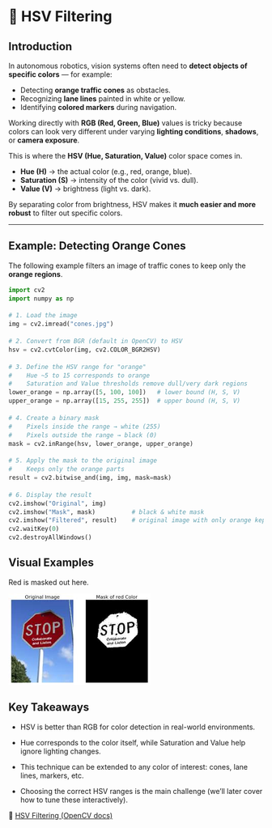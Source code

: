 # 🎨 HSV Filtering

## Introduction

In autonomous robotics, vision systems often need to **detect objects of specific colors** — for example:
- Detecting **orange traffic cones** as obstacles.
- Recognizing **lane lines** painted in white or yellow.
- Identifying **colored markers** during navigation.

Working directly with **RGB (Red, Green, Blue)** values is tricky because colors can look very different under varying **lighting conditions**, **shadows**, or **camera exposure**.  

This is where the **HSV (Hue, Saturation, Value)** color space comes in.  
- **Hue (H)** → the actual color (e.g., red, orange, blue).  
- **Saturation (S)** → intensity of the color (vivid vs. dull).  
- **Value (V)** → brightness (light vs. dark).  

By separating color from brightness, HSV makes it **much easier and more robust** to filter out specific colors.

---

## Example: Detecting Orange Cones

The following example filters an image of traffic cones to keep only the **orange regions**.

```python
import cv2
import numpy as np

# 1. Load the image
img = cv2.imread("cones.jpg")

# 2. Convert from BGR (default in OpenCV) to HSV
hsv = cv2.cvtColor(img, cv2.COLOR_BGR2HSV)

# 3. Define the HSV range for "orange"
#    Hue ~5 to 15 corresponds to orange
#    Saturation and Value thresholds remove dull/very dark regions
lower_orange = np.array([5, 100, 100])   # lower bound (H, S, V)
upper_orange = np.array([15, 255, 255])  # upper bound (H, S, V)

# 4. Create a binary mask
#    Pixels inside the range → white (255)
#    Pixels outside the range → black (0)
mask = cv2.inRange(hsv, lower_orange, upper_orange)

# 5. Apply the mask to the original image
#    Keeps only the orange parts
result = cv2.bitwise_and(img, img, mask=mask)

# 6. Display the result
cv2.imshow("Original", img)
cv2.imshow("Mask", mask)          # black & white mask
cv2.imshow("Filtered", result)    # original image with only orange kept
cv2.waitKey(0)
cv2.destroyAllWindows()
```

## Visual Examples
Red is masked out here.

![alt text](image.png)

## Key Takeaways

* HSV is better than RGB for color detection in real-world environments.

* Hue corresponds to the color itself, while Saturation and Value help ignore lighting changes.

* This technique can be extended to any color of interest: cones, lane lines, markers, etc.

* Choosing the correct HSV ranges is the main challenge (we’ll later cover how to tune these interactively).

🔗 [HSV Filtering (OpenCV docs)](https://docs.opencv.org/4.x/da/d97/tutorial_threshold_inRange.html)
